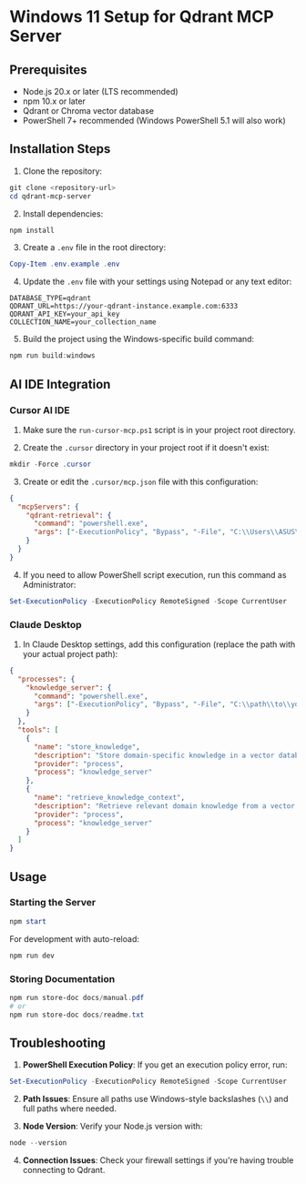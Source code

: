 # Windows 11 Setup for Qdrant MCP Server

## Prerequisites
- Node.js 20.x or later (LTS recommended)
- npm 10.x or later
- Qdrant or Chroma vector database
- PowerShell 7+ recommended (Windows PowerShell 5.1 will also work)

## Installation Steps

1. Clone the repository:
```powershell
git clone <repository-url>
cd qdrant-mcp-server
```

2. Install dependencies:
```powershell
npm install
```

3. Create a `.env` file in the root directory:
```powershell
Copy-Item .env.example .env
```

4. Update the `.env` file with your settings using Notepad or any text editor:
```env
DATABASE_TYPE=qdrant
QDRANT_URL=https://your-qdrant-instance.example.com:6333
QDRANT_API_KEY=your_api_key
COLLECTION_NAME=your_collection_name
```

5. Build the project using the Windows-specific build command:
```powershell
npm run build:windows
```

## AI IDE Integration

### Cursor AI IDE

1. Make sure the `run-cursor-mcp.ps1` script is in your project root directory.

2. Create the `.cursor` directory in your project root if it doesn't exist:
```powershell
mkdir -Force .cursor
```

3. Create or edit the `.cursor/mcp.json` file with this configuration:
```json
{
  "mcpServers": {
    "qdrant-retrieval": {
      "command": "powershell.exe",
      "args": ["-ExecutionPolicy", "Bypass", "-File", "C:\\Users\\ASUS\\vito-mcp\\run-cursor-mcp.ps1"]
    }
  }
}
```

4. If you need to allow PowerShell script execution, run this command as Administrator:
```powershell
Set-ExecutionPolicy -ExecutionPolicy RemoteSigned -Scope CurrentUser
```

### Claude Desktop

1. In Claude Desktop settings, add this configuration (replace the path with your actual project path):
```json
{
  "processes": {
    "knowledge_server": {
      "command": "powershell.exe",
      "args": ["-ExecutionPolicy", "Bypass", "-File", "C:\\path\\to\\your\\project\\run-cursor-mcp.ps1"]
    }
  },
  "tools": [
    {
      "name": "store_knowledge",
      "description": "Store domain-specific knowledge in a vector database",
      "provider": "process",
      "process": "knowledge_server"
    },
    {
      "name": "retrieve_knowledge_context",
      "description": "Retrieve relevant domain knowledge from a vector database",
      "provider": "process",
      "process": "knowledge_server"
    }
  ]
}
```

## Usage

### Starting the Server

```powershell
npm start
```

For development with auto-reload:
```powershell
npm run dev
```

### Storing Documentation

```powershell
npm run store-doc docs/manual.pdf
# or
npm run store-doc docs/readme.txt
```

## Troubleshooting

1. **PowerShell Execution Policy**: If you get an execution policy error, run:
```powershell
Set-ExecutionPolicy -ExecutionPolicy RemoteSigned -Scope CurrentUser
```

2. **Path Issues**: Ensure all paths use Windows-style backslashes (`\\`) and full paths where needed.

3. **Node Version**: Verify your Node.js version with:
```powershell
node --version
```

4. **Connection Issues**: Check your firewall settings if you're having trouble connecting to Qdrant. 
